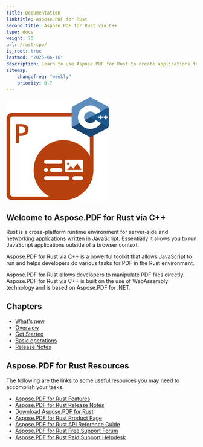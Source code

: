 ```yaml
---
title: Documentation
linktitle: Aspose.PDF for Rust
second_title: Aspose.PDF for Rust via C++
type: docs
weight: 70
url: /rust-cpp/
is_root: true
lastmod: "2025-06-16"
description: Learn to use Aspose.PDF for Rust to create applications for PDF documents processing in Rust environment.
sitemap:
    changefreq: "weekly"
    priority: 0.7
---
```


![Aspose.PDF for Rust logo image](aspose-pdf-for-rust-cpp.png)

## Welcome to Aspose.PDF for Rust via C++

Rust is a cross-platform runtime environment for server-side and networking applications written in JavaScript. Essentially it allows you to run JavaScript applications outside of a browser context.

Aspose.PDF for Rust via C++ is a powerful toolkit that allows JavaScript to run and helps developers do various tasks for PDF in the Rust environment.

Aspose.PDF for Rust allows developers to manipulate PDF files directly. Aspose.PDF for Rust via C++ is built on the use of WebAssembly technology and is based on Aspose.PDF for .NET.

## Chapters

- [What's new](/pdf/rust-cpp/whatsnew/)
- [Overview](/pdf/rust-cpp/overview/)
- [Get Started](/pdf/rust-cpp/get-started/)
- [Basic operations](/pdf/rust-cpp/basic-operations/)
- [Release Notes](https://releases.aspose.com/pdf/nodejscpp/release-notes/)

## Aspose.PDF for Rust Resources

The following are the links to some useful resources you may need to accomplish your tasks.

- [Aspose.PDF for Rust Features](/pdf/rust-cpp/key-features/)
- [Aspose.PDF for Rust Release Notes](https://releases.aspose.com/pdf/nodejscpp/release-notes/)
- [Download Aspose.PDF for Rust](https://releases.aspose.com/pdf/nodejscpp/)
- [Aspose.PDF for Rust Product Page](https://products.aspose.com/pdf/rust-cpp/)
- [Aspose.PDF for Rust API Reference Guide](https://reference.aspose.com/pdf/rust-cpp/)
- [Aspose.PDF for Rust Free Support Forum](https://forum.aspose.com/c/pdf/10)
- [Aspose.PDF for Rust Paid Support Helpdesk](https://helpdesk.aspose.com/)
